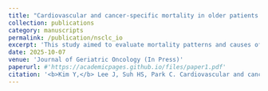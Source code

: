 ```yaml
---
title: "Cardiovascular and cancer-specific mortality in older patients with advanced non-small cell lung cancer following the introduction of immuno-oncology therapies"
collection: publications
category: manuscripts
permalink: /publication/nsclc_io
excerpt: 'This study aimed to evaluate mortality patterns and causes of death among older patients with advanced NSCLC before and after the introduction of I-O therapies in the United States, while also investigating factors associated with competing risks of NSCLC-specific and other cause-specific deaths in both periods.'
date: 2025-10-07
venue: 'Journal of Geriatric Oncology (In Press)'
paperurl: #'https://academicpages.github.io/files/paper1.pdf'
citation: '<b>Kim Y,</b> Lee J, Suh HS, Park C. Cardiovascular and cancer-specific mortality in older patients with advanced non-small cell lung cancer following the introduction of immuno-oncology therapies. <i>Journal of Geriatric Oncology</i> (In Press).'
---
```


